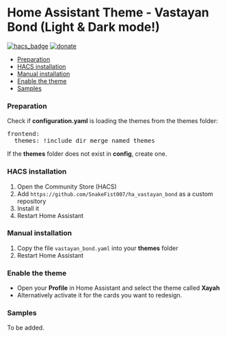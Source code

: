 # Home Assistant Theme - Vastayan Bond (Light & Dark mode!)

[![hacs_badge](https://img.shields.io/badge/HACS-Custom-orange.svg)](https://hacs.xyz/docs/faq/custom_repositories)
[![donate](https://img.shields.io/badge/Donate-PayPal-blue.svg)](https://paypal.me/snakefist)

* [Preparation](#preparation)
* [HACS installation](#hacs_installation)
* [Manual installation](#manual_installation)
* [Enable the theme](#enable_the_theme)
* [Samples](#samples)

### <a name="preparation"></a>Preparation
Check if **configuration.yaml** is loading the themes from the themes folder:   

<pre>
frontend:
  themes: !include_dir_merge_named themes
</pre>

If the **themes** folder does not exist in **config**, create one.   

### <a name="hacs_installation"></a>HACS installation
1. Open the Community Store (HACS)
2. Add `https://github.com/SnakeFist007/ha_vastayan_bond` as a custom repository
3. Install it
4. Restart Home Assistant

### <a name="manual_installation"></a>Manual installation
1. Copy the file `vastayan_bond.yaml` into your **themes** folder
3. Restart Home Assistant

### <a name="enable_the_theme"></a>Enable the theme
- Open your **Profile** in Home Assistant and select the theme called **Xayah**
- Alternatively activate it for the cards you want to redesign.


### <a name="samples"></a>Samples
To be added.
